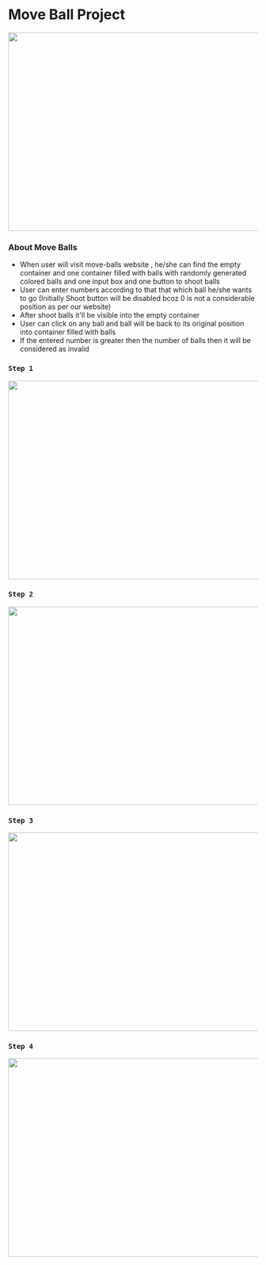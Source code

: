 # Move Ball Project


<a target="_blank" href="[https://move-balls.vercel.app/" ><img src="https://user-images.githubusercontent.com/96948878/170866539-8415553e-39e4-4b88-8fb5-2acdcf070120.png" width="600" height="400" width="600" height="400"></a>

### About Move Balls

<ul>
  <li>When user will visit move-balls website , he/she can find the empty container and one container filled with 
    balls with randomly generated colored balls and one input box and one button to shoot balls</li>
  <li>User can enter numbers according to that that which ball he/she wants to go (Initially Shoot button will be disabled bcoz 0 is not a considerable position as per our website)</li>
  <li>After shoot balls it'll be visible into the empty container</li>
  <li>User can click on any ball and ball will be back to its original position into container filled with balls</li>
  <li>If the entered number is greater then the number of balls then it will be considered as invalid</li>
</ul>

### `Step 1`

<img src="https://user-images.githubusercontent.com/96948878/170866539-8415553e-39e4-4b88-8fb5-2acdcf070120.png" width="600" height="400">

### `Step 2`

<img src="https://user-images.githubusercontent.com/96948878/170866661-2006eb20-6d1b-4013-a30a-6e4a4caa03a1.png" width="550" height="400">

### `Step 3`

<img src="https://user-images.githubusercontent.com/96948878/170866789-97aaa87e-b0bd-4de9-8521-27d7e9cbc773.png" width="600" height="400">

### `Step 4`

<img src="https://user-images.githubusercontent.com/96948878/170866936-5c06fc22-6122-4de5-b153-ddd1fbe2bca5.png" width="600" height="400">

